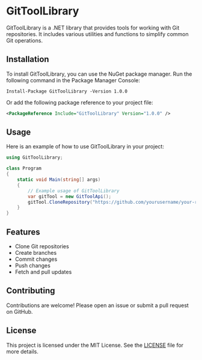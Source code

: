 # GitToolLibrary

GitToolLibrary is a .NET library that provides tools for working with Git repositories. It includes various utilities and functions to simplify common Git operations.

## Installation

To install GitToolLibrary, you can use the NuGet package manager. Run the following command in the Package Manager Console:

```
Install-Package GitToolLibrary -Version 1.0.0
```

Or add the following package reference to your project file:

```xml
<PackageReference Include="GitToolLibrary" Version="1.0.0" />
```

## Usage

Here is an example of how to use GitToolLibrary in your project:

```csharp
using GitToolLibrary;

class Program
{
    static void Main(string[] args)
    {
        // Example usage of GitToolLibrary
        var gitTool = new GitToolApi();
        gitTool.CloneRepository("https://github.com/yourusername/your-repo.git", "/path/to/clone");
    }
}
```

## Features

- Clone Git repositories
- Create branches
- Commit changes
- Push changes
- Fetch and pull updates

## Contributing

Contributions are welcome! Please open an issue or submit a pull request on GitHub.

## License

This project is licensed under the MIT License. See the [LICENSE](LICENSE) file for more details.
